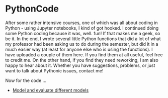 # PythonCode
After some rather intensive courses, one of which was all about coding in Python - using Jupyter notebooks, I kind of got hooked.  I continued doing some Python coding because it was, well. fun! If that makes me a geek, so be it.  In the end, I wrote several little Python functions that did a lot of what my professor had been asking us to do during the semester, but did it in a much easier way (at least for anyone else who is using the functions). I have uploaded a couple of them here. If you find them at all useful, feel free to credit me. On the other hand, if you find they need reworking, I am also happy to hear about it. Whether you have suggestions, problems, or just want to talk about Pythonic issues, contact me!

Now for the code ...

- [Model and evaluate different models](https://github.com/tzucker02/PythonCode/raw/main/model_eval.ipynb)

